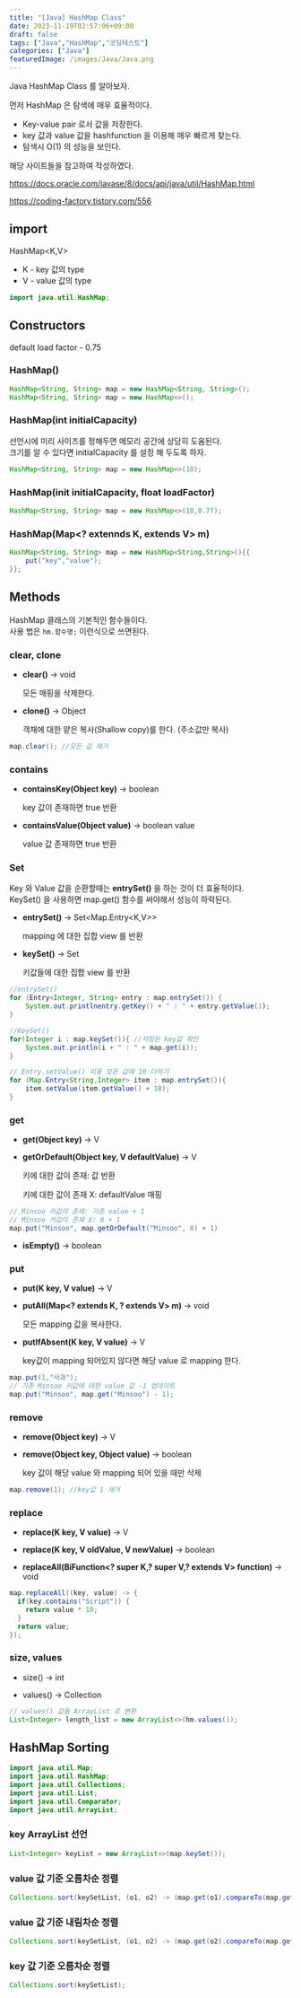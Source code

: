 ```yaml
---
title: "[Java] HashMap Class"
date: 2023-11-19T02:57:06+09:00
draft: false
tags: ["Java","HashMap","코딩테스트"]
categories: ["Java"]
featuredImage: /images/Java/Java.png
---
```




Java HashMap Class 를 알아보자.

먼저 HashMap 은 탐색에 매우 효율적이다. 

- Key-value pair 로서 값을 저장한다.
- key 값과 value 값을 hashfunction 을 이용해 매우 빠르게 찾는다.
- 탐색시 O(1) 의 성능을 보인다.

해당 사이트들을 참고하여 작성하였다.

https://docs.oracle.com/javase/8/docs/api/java/util/HashMap.html

 https://coding-factory.tistory.com/556 

## import

HashMap<K,V>

- K - key 값의 type
- V - value 값의 type

```java
import java.util.HashMap;
```



## Constructors

default load factor - 0.75



### HashMap()

```java
HashMap<String, String> map = new HashMap<String, String>();
HashMap<String, String> map = new HashMap<>(); 
```

### HashMap(int initialCapacity)

선언시에 미리 사이즈를 정해두면 메모리 공간에 상당히 도움된다.<br>크기를 알 수 있다면 initialCapacity 를 설정 해 두도록 하자.

```java
HashMap<String, String> map = new HashMap<>(10);
```

### **HashMap(init initialCapacity, float loadFactor)**

```java
HashMap<String, String> map = new HashMap<>(10,0.7f);
```

### **HashMap(Map<? extennds K, extends V> m)**

```java
HashMap<String, String> map = new HashMap<String,String>(){{
	put("key","value");
}};
```

## Methods

HashMap 클래스의 기본적인 함수들이다.<br>사용 법은 `hm.함수명;` 이런식으로 쓰면된다.

### clear, clone

- **clear()** -> void

  모든 매핑을 삭제한다.

- **clone()** -> Object

  객채에 대한 얕은 복사(Shallow copy)를 한다. (주소값만 복사)

```java
map.clear(); //모든 값 제거
```

### contains

- **containsKey(Object key)** -> boolean

  key 값이 존재하면 true 반환

- **containsValue(Object value)** -> boolean value 

  value 값 존재하면 true 반환

### Set

Key 와 Value 값을 순환할때는 **entrySet()** 을 하는 것이 더 효율적이다.<br> KeySet() 을 사용하면 map.get() 함수를 써야해서 성능이 하락된다.

- **entrySet()** -> Set<Map.Entry<K,V>>

  mapping 에 대한 집합 view 를 반환

- **keySet()** -> Set<K>

  키값들에 대한 집합 view 를 반환

```java
//entrySet() 
for (Entry<Integer, String> entry : map.entrySet()) {
    System.out.printlnentry.getKey() + " : " + entry.getValue());
}

//KeySet() 
for(Integer i : map.keySet()){ //저장된 key값 확인
    System.out.println(i + " : " + map.get(i));
}

// Entry.setValue() 이용 모든 값에 10 더하기
for (Map.Entry<String,Integer> item : map.entrySet()){
    item.setValue(item.getValue() + 10);
}
```

### get

- **get(Object key)** -> V

- **getOrDefault(Object key, V defaultValue)** -> V

  키에 대한 값이 존재: 값 반환

  키에 대한 값이 존재 X: defaultValue 매핑

```java
// Minsoo 키값이 존재: 기존 value + 1
// Minsoo 키값이 존재 X: 0 + 1
map.put("Minsoo", map.getOrDefault("Minsoo", 0) + 1)
```

- **isEmpty()** -> boolean

### put

- **put(K key, V value)** -> V

- **putAll(Map<? extends K, ? extends V> m)** -> void

  모든 mapping 값을 복사한다.

- **putIfAbsent(K key, V value)** -> V

  key값이 mapping 되어있지 않다면 해당 value 로 mapping 한다.

```java
map.put(1,"사과");
// 기존 Minsoo 키값에 대한 value 값 -1 업데이트
map.put("Minsoo", map.get("Minsoo") - 1);
```

### remove

- **remove(Object key)** -> V

- **remove(Object key, Object value)** -> boolean

  key 값이 해당 value 와 mapping 되어 있을 때만 삭제

```java
map.remove(1); //key값 1 제거
```

### replace

- **replace(K key, V value)** -> V

- **replace(K key, V oldValue, V newValue)** -> boolean

- **replaceAll(BiFunction<? super K,? super V,? extends V> function)** -> void

```java
map.replaceAll((key, value) -> {
  if(key.contains("Script")) {
    return value * 10;
  }
  return value;
});
```

### size, values

- size() -> int

- values() -> Collection<V>

```java
// values() 값들 ArrayList 로 변환
List<Integer> length_list = new ArrayList<>(hm.values());
```

## HashMap Sorting

```java
import java.util.Map;
import java.util.HashMap;
import java.util.Collections;
import java.util.List;
import java.util.Comparator;
import java.util.ArrayList;
```

### key ArrayList 선언

```java
List<Integer> keyList = new ArrayList<>(map.keySet());
```

### value 값 기준 오름차순 정렬

```java
Collections.sort(keySetList, (o1, o2) -> (map.get(o1).compareTo(map.get(o2))));
```

### value 값 기준 내림차순 정렬

```java
Collections.sort(keySetList, (o1, o2) -> (map.get(o2).compareTo(map.get(o1))));
```

### key 값 기준 오름차순 정렬

```java
Collections.sort(keySetList);
```

